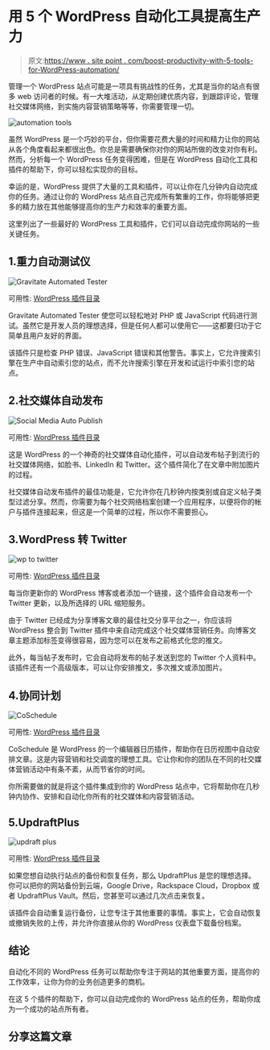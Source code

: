 # 用 5 个 WordPress 自动化工具提高生产力

> 原文:[https://www . site point . com/boost-productivity-with-5-tools-for-WordPress-automation/](https://www.sitepoint.com/boost-productivity-with-5-tools-for-wordpress-automation/)

管理一个 WordPress 站点可能是一项具有挑战性的任务，尤其是当你的站点有很多 web 访问者的时候。有一大堆活动，从定期创建优质内容，到跟踪评论，管理社交媒体网络，到实施内容营销策略等等，你需要管理一切。

![automation tools](../Images/0ef33c15ed05ff1fc272d97ef45d5a01.png)

虽然 WordPress 是一个巧妙的平台，但你需要花费大量的时间和精力让你的网站从各个角度看起来都很出色。你总是需要确保你对你的网站所做的改变对你有利。然而，分析每一个 WordPress 任务变得困难，但是在 WordPress 自动化工具和插件的帮助下，你可以轻松实现你的目标。

幸运的是，WordPress 提供了大量的工具和插件，可以让你在几分钟内自动完成你的任务。通过让你的 WordPress 站点自己完成所有繁重的工作，你将能够把更多的精力放在其他能够提高你的生产力和效率的重要方面。

这里列出了一些最好的 WordPress 工具和插件，它们可以自动完成你网站的一些关键任务。

## 1.重力自动测试仪

![Gravitate Automated Tester](../Images/be008414bf1161441c5995d3380f4bb9.png)

可用性: [WordPress 插件目录](https://wordpress.org/plugins/gravitate-automated-tester/)

Gravitate Automated Tester 使您可以轻松地对 PHP 或 JavaScript 代码进行测试。虽然它是开发人员的理想选择，但是任何人都可以使用它——这都要归功于它简单且用户友好的界面。

该插件只是检查 PHP 错误、JavaScript 错误和其他警告。事实上，它允许搜索引擎在生产中自动索引您的站点，而不允许搜索引擎在开发和试运行中索引您的站点。

## 2.社交媒体自动发布

![Social Media Auto Publish](../Images/be4d793319d44683e000364a49f71228.png)

可用性: [WordPress 插件目录](https://wordpress.org/plugins/social-media-auto-publish/)

这是 WordPress 的一个神奇的社交媒体自动化插件，可以自动发布帖子到流行的社交媒体网络，如脸书、LinkedIn 和 Twitter。这个插件简化了在文章中附加图片的过程。

社交媒体自动发布插件的最佳功能是，它允许你在几秒钟内按类别或自定义帖子类型过滤分享。然而，你需要为每个社交网络档案创建一个应用程序，以便将你的帐户与插件连接起来，但这是一个简单的过程，所以你不需要担心。

## 3.WordPress 转 Twitter

![wp to twitter](../Images/ea631e4347b58b18986612343e13c754.png)

可用性: [WordPress 插件目录](https://wordpress.org/plugins/wp-to-twitter/)

每当你更新你的 WordPress 博客或者添加一个链接，这个插件会自动发布一个 Twitter 更新，以及所选择的 URL 缩短服务。

由于 Twitter 已经成为分享博客文章的最佳社交分享平台之一，你应该将 WordPress 整合到 Twitter 插件中来自动完成这个社交媒体营销任务。向博客文章主题添加标签变得很容易，因为您可以在发布之前格式化您的推文。

此外，每当帖子发布时，它会自动将发布的帖子发送到您的 Twitter 个人资料中。该插件还有一个高级版本，可以让你安排推文，多次推文或添加图片。

## 4.协同计划

![CoSchedule](../Images/03b2a74625e8ee899536a9a1d018436f.png)

可用性: [WordPress 插件目录](https://wordpress.org/plugins/coschedule-by-todaymade/)

CoSchedule 是 WordPress 的一个编辑器日历插件，帮助你在日历视图中自动安排文章。这是内容营销和社交调度的理想工具。它让你和你的团队在不同的社交媒体营销活动中有条不紊，从而节省你的时间。

你所需要做的就是将这个插件集成到你的 WordPress 站点中，它将帮助你在几秒钟内协作、安排和自动化你所有的社交媒体和内容营销活动。

## 5.UpdraftPlus

![updraft plus](../Images/0fe877a8b73873dcad50f9174f6fcd1d.png)

可用性: [WordPress 插件目录](https://wordpress.org/plugins/updraftplus/)

如果您想自动执行站点的备份和恢复任务，那么 UpdraftPlus 是您的理想选择。你可以把你的网站备份到云端，Google Drive，Rackspace Cloud，Dropbox 或者 UpdraftPlus Vault。然后，您甚至可以通过几次点击来恢复。

该插件会自动重复运行备份，让您专注于其他重要的事情。事实上，它会自动恢复或撤销失败的上传，并允许你直接从你的 WordPress 仪表盘下载备份档案。

## 结论

自动化不同的 WordPress 任务可以帮助你专注于网站的其他重要方面，提高你的工作效率，让你为你的业务创造更多的商机。

在这 5 个插件的帮助下，你可以自动完成你的 WordPress 站点的任务，帮助你成为一个成功的站点所有者。

## 分享这篇文章